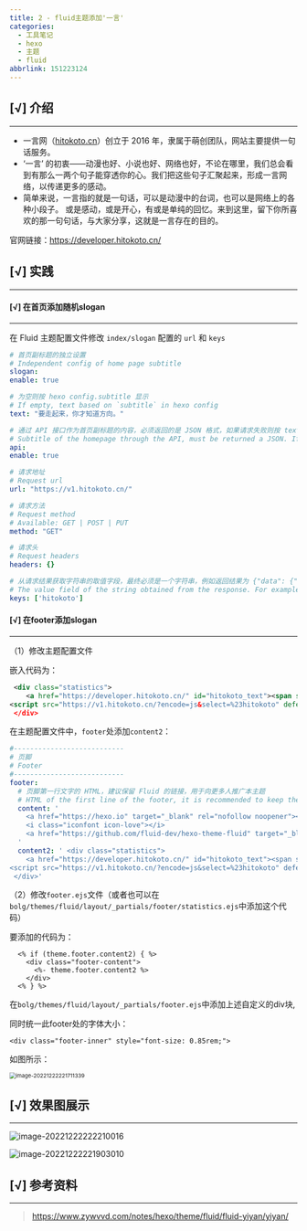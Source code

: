 ```yaml
---
title: 2 - fluid主题添加'一言'
categories:
  - 工具笔记
  - hexo
  - 主题
  - fluid
abbrlink: 151223124
---
```



## [√] 介绍

---

- 一言网（[hitokoto.cn](http://hitokoto.cn/)）创立于 2016 年，隶属于萌创团队，网站主要提供一句话服务。
- ‘一言’ 的初衷——动漫也好、小说也好、网络也好，不论在哪里，我们总会看到有那么一两个句子能穿透你的心。我们把这些句子汇聚起来，形成一言网络，以传递更多的感动。
- 简单来说，一言指的就是一句话，可以是动漫中的台词，也可以是网络上的各种小段子。 或是感动，或是开心，有或是单纯的回忆。来到这里，留下你所喜欢的那一句句话，与大家分享，这就是一言存在的目的。

官网链接：https://developer.hitokoto.cn/



## [√] 实践

---

#### [√] 在首页添加随机slogan

---

在 Fluid 主题配置文件修改 `index/slogan` 配置的 `url` 和 `keys`

```yaml
# 首页副标题的独立设置
# Independent config of home page subtitle
slogan:
enable: true

# 为空则按 hexo config.subtitle 显示
# If empty, text based on `subtitle` in hexo config
text: "要走起来，你才知道方向。"

# 通过 API 接口作为首页副标题的内容，必须返回的是 JSON 格式，如果请求失败则按 text 字段显示，该功能必须先开启 typing 打字机功能
# Subtitle of the homepage through the API, must be returned a JSON. If the request fails, it will be displayed in `text` value. This feature must first enable the typing animation
api:
enable: true

# 请求地址
# Request url
url: "https://v1.hitokoto.cn/"

# 请求方法
# Request method
# Available: GET | POST | PUT
method: "GET"

# 请求头
# Request headers
headers: {}

# 从请求结果获取字符串的取值字段，最终必须是一个字符串，例如返回结果为 {"data": {"author": "fluid", "content": "An elegant theme"}}, 则取值字段为 ['data', 'content']；如果返回是列表则自动选择第一项
# The value field of the string obtained from the response. For example, the response content is {"data": {"author": "fluid", "content": "An elegant theme"}}, the expected `keys: ['data','content']`; if the return is a list, the first item is automatically selected
keys: ['hitokoto']
```



#### [√] 在footer添加slogan

---

（1）修改主题配置文件

嵌入代码为：

```xml
 <div class="statistics">
 	<a href="https://developer.hitokoto.cn/" id="hitokoto_text"><span style="color: #DDD;"  id="hitokoto"></span></a>
<script src="https://v1.hitokoto.cn/?encode=js&select=%23hitokoto" defer></script>
 </div>
```

在主题配置文件中，`footer`处添加`content2`：

```yaml
#---------------------------
# 页脚
# Footer
#---------------------------
footer:
  # 页脚第一行文字的 HTML，建议保留 Fluid 的链接，用于向更多人推广本主题
  # HTML of the first line of the footer, it is recommended to keep the Fluid link to promote this theme to more people
  content: '
    <a href="https://hexo.io" target="_blank" rel="nofollow noopener"><span>Hexo</span></a>
    <i class="iconfont icon-love"></i>
    <a href="https://github.com/fluid-dev/hexo-theme-fluid" target="_blank" rel="nofollow noopener"><span>Fluid</span></a>
  '
  content2: ' <div class="statistics">
 	<a href="https://developer.hitokoto.cn/" id="hitokoto_text"><span style="color: #DDD;"  id="hitokoto"></span></a>
<script src="https://v1.hitokoto.cn/?encode=js&select=%23hitokoto" defer></script>
 </div>'

```

（2）修改`footer.ejs`文件（或者也可以在`bolg/themes/fluid/layout/_partials/footer/statistics.ejs`中添加这个代码）

要添加的代码为：

```ejs
  <% if (theme.footer.content2) { %>
    <div class="footer-content">
      <%- theme.footer.content2 %>
    </div>
  <% } %>
```

在`bolg/themes/fluid/layout/_partials/footer.ejs`中添加上述自定义的div块,

同时统一此footer处的字体大小：

```ejs
<div class="footer-inner" style="font-size: 0.85rem;">
```

如图所示：

<img src="https://cdn.jsdelivr.net/gh/Alec-97/alec-s-images-cloud/img/202212222217085.png" alt="image-20221222221711339" style="zoom:67%;" />

## [√] 效果图展示

---

![image-20221222222210016](https://cdn.jsdelivr.net/gh/Alec-97/alec-s-images-cloud/img/202212222222688.png)

![image-20221222221903010](https://cdn.jsdelivr.net/gh/Alec-97/alec-s-images-cloud/img/202212222222689.png)



## [√] 参考资料

---

> https://www.zywvvd.com/notes/hexo/theme/fluid/fluid-yiyan/yiyan/

